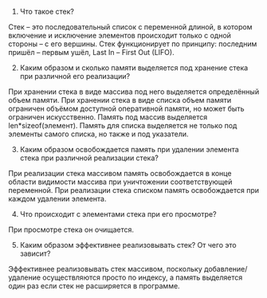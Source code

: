 1. Что такое стек?

Стек – это последовательный список с переменной длиной, в котором включение и исключение элементов происходит только с одной стороны – с его вершины. Стек функционирует по принципу: последним пришёл – первым ушёл, Last In – First Out (LIFO).  

2. Каким образом и сколько памяти выделяется под хранение стека при различной его реализации?

При хранении стека в виде массива под него выделяется определённый объем памяти. При хранении стека в виде списка объем памяти ограничен объёмом доступной оперативной памяти, но может быть ограничен искусственно.
Память под массив выделяется len*sizeof(элемент). Память для списка выделяется не только под элементы самого списка, но также и под указатели.

3. Каким образом освобождается память при удалении элемента стека при различной реализации стека?

При реализации стека массивом память освобождается в конце области видимости массива при уничтожении соответствующей переменной. При реализации стека списком память освобождается при каждом удалении элемента.

4. Что происходит с элементами стека при его просмотре?
   
При просмотре стека он очищается.

5. Каким образом эффективнее реализовывать стек? От чего это зависит?

Эффективнее реализовывать стек массивом, поскольку добавление/удаление осуществляются просто по индексу, а память выделяется один раз если стек не расширяется в программе.
